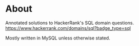 # About

Annotated solutions to HackerRank's SQL domain questions. https://www.hackerrank.com/domains/sql?badge_type=sql

Mostly written in MySQL unless otherwise stated.

